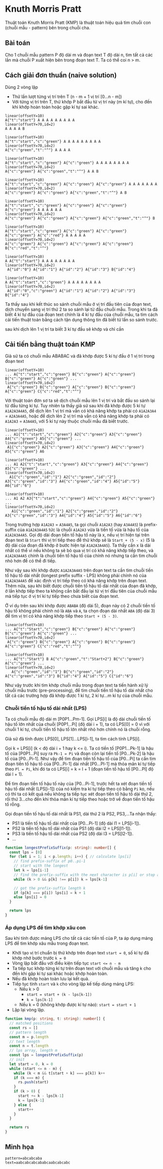 # Knuth Morris Pratt

Thuật toán Knuth Morris Pratt (KMP) là thuật toán hiệu quả tìm chuỗi con (chuỗi mẫu - pattern) bên trong chuỗi cha.

## Bài toán

Cho 1 chuỗi mẫu pattern P độ dài m và đoạn text T độ dài n, tìm tất cả các lần mà chuỗi P xuất hiện bên trong đoạn text T. Ta có thể coi n > m.

## Cách giải đơn thuần (naive solution)

Dùng 2 vòng lặp

- Thử lần lượt từng vị trí trên T (n - m + 1 vị trí [0...n - m])
- Với từng vị trí trên T, thử khớp P bắt đầu từ vị trí này (m kí tự), cho đến khi khớp hoàn toàn hoặc gặp kí tự sai khác.

```[visual](offsetX=10,shape=rect,autoId=1,size=34)
linear(offsetY=10)
A{"t":"start"} A A A A A A A A A
linear(offsetY=70,id=2)
A A A A B

linear(offsetY=10)
A{"t":"start","c":"green"} A A A A A A A A A
linear(offsetY=70,id=2)
A{"c":"green","t":"^"} A A A A

linear(offsetY=10)
A{"t":"start","c":"green"} A{"c":"green"} A A A A A A A A
linear(offsetY=70,id=2)
A{"c":"green"} A{"c":"green","t":"^"} A A B

linear(offsetY=10)
A{"t":"start","c":"green"} A{"c":"green"} A{"c":"green"} A A A A A A A
linear(offsetY=70,id=2)
A{"c":"green"} A{"c":"green"} A{"c":"green","t":"^"} A B

linear(offsetY=10)
A{"t":"start","c":"green"} A{"c":"green"} A{"c":"green"} A{"c":"green"} A A A A A A
linear(offsetY=70,id=2)
A{"c":"green"} A{"c":"green"} A{"c":"green"} A{"c":"green","t":"^"} B

linear(offsetY=10)
A{"t":"start","c":"green"} A{"c":"green"} A{"c":"green"} A{"c":"green"} A{"c":"red"} A A A A A
linear(offsetY=70,id=2)
A{"c":"green"} A{"c":"green"} A{"c":"green"} A{"c":"green"} B{"c":"red","t":"^"}

linear(offsetY=10)
A A{"t":"start"} A A A A A A A A
linear(offsetY=70,id=2)
 A{"id":"0"} A{"id":"1"} A{"id":"2"} A{"id":"3"} B{"id":"4"}

linear(offsetY=10)
A A{"t":"start","c":"green"} A A A A A A A A
linear(offsetY=70,id=2)
 A{"id":"0","c":"green"} A{"id":"1"} A{"id":"2"} A{"id":"3"} B{"id":"4"}
```

Ta thấy sau khi kết thúc so sánh chuỗi mẫu ở vị trí đầu tiên của đoạn text, dịch chuyển sang vị trí thứ 2 ta so sánh lại từ đầu chuỗi mẫu. Trong khi ta đã biết 4 kí tự đầu của đoạn text chính là 4 kí tự đầu của chuỗi mẫu, ta tìm cách cải tiến thuật toán bằng cách tận dụng thông tin đã biết từ lần so sánh trước.

sau khi dịch lên 1 vị trí ta biết 3 kí tự đầu sẽ khớp và chỉ cần 

## Cải tiến bằng thuật toán KMP

Giả sử ta có chuỗi mẫu ABABAC và đã khớp được 5 kí tự đầu ở 1 vị trí trong đoạn text

```[visual](offsetX=10,shape=rect,autoId=1,size=34)
linear(offsetY=10)
... A{"t":"start","c":"green"} B{"c":"green"} A{"c":"green"} B{"c":"green"} A{"c":"green"} ...
linear(offsetY=70,id=2)
 A{"c":"green"} B{"c":"green"} A{"c":"green"} B{"c":"green"} A{"c":"green"} C{"c":"red","t":"^"}
```

Với thuật toán đơn sơ ta sẽ dịch chuỗi mẫu lên 1 vị trí và bắt đầu so sánh lại từ đầu từng kí tự. Tuy nhiên ta thấy giả sử sau khi đã khớp được 5 kí tự `A1A2A3A4A5`, để dịch lên 1 vị trí mà vẫn có khả năng khớp ta phải có `A1A2A3A4` = `A2A3A4A5`, hoặc để dịch lên 2 vị trí mà vẫn có khả năng khớp ta phải có `A1A2A3` = `A3A4A5`, với 5 kí tự này thuộc chuỗi mẫu đã biết trước.

```[visual](offsetX=10,shape=rect,autoId=1,size=34)
linear(offsetY=10)
... A1{"t":"start","c":"green"} A2{"c":"green"} A3{"c":"green"} A4{"c":"green"} A5{"c":"green"} ...
linear(offsetY=70,id=2)
 A1{"c":"green"} A2{"c":"green"} A3{"c":"green"} A4{"c":"green"} A5{"c":"green"} A6

linear(offsetY=10)
... A1 A2{"t":"start","c":"green"} A3{"c":"green"} A4{"c":"green"} A5{"c":"green"} ...
linear(offsetY=70,id=2)
  A1{"c":"green","id":"1"} A2{"c":"green","id":"2"} A3{"c":"green","id":"3"} A4{"c":"green","id":"4"} A5{"id":"5"} A6{"id":"6"}

linear(offsetY=10)
... A1 A2 A3{"t":"start","c":"green"} A4{"c":"green"} A5{"c":"green"} ...
linear(offsetY=70,id=2)
   A1{"c":"green","id":"1"} A2{"c":"green","id":"2"} A3{"c":"green","id":"3"} A4{"id":"4"} A5{"id":"5"} A6{"id":"6"}
```

Trong trường hợp `A1A2A3` = `A3A4A5`, ta gọi chuỗi `A1A2A3` (hay `A3A4A5`) là prefix-suffix của `A1A2A3A4A5` tức là chuỗi `A1A2A3` vừa là tiền tố vừa là hậu tố của `A1A2A3A4A5`. Gọi độ dài đoạn tiền tố hậu tố này là x, nếu vị trí hiện tại trên đoạn text là `Start` thì vị trí tiếp theo để thử khớp sẽ là `Start + (5 - x)` (5 là độ dài của đoạn đã khớp ở bước hiện tại `A1A2A3A4A5`). Ta thấy cần x là dài nhất có thể vì nếu không ta sẽ bỏ qua vị trí có khả năng khớp tiếp theo, và `A1A2A3A4A5` chính là chuỗi tiền tố hậu tố của chính nó nhưng ta cần tìm chuỗi nhỏ hơn để có thể đi tiếp.

Như vậy sau khi khớp được `A1A2A3A4A5` trên đoạn text ta cần tìm chuỗi tiền tố hậu tố dài nhất (longest prefix suffix - LPS) không phải chính nó của `A1A2A3A4A5` để xác định vị trí tiếp theo có khả năng khớp trên đoạn text. Thêm nữa, sau khi biết được chuỗi tiền tố hậu tố dài nhất của đoạn đã khớp, ở lần khớp tiếp theo ta không cần bắt đầu lại từ vị trí đầu tiên của chuỗi mẫu mà tiếp tục ở vị trí kí tự tiếp theo chưa biết của đoạn text.

Ở ví dụ trên sau khi khớp được `ABABA` (độ dài 5), đoạn này có 2 chuỗi tiền tố hậu tố không phải chính nó là `ABA` và `A`, ta chọn đoạn dài nhất `ABA` (độ dài 3) để tìm vị trí có khả năng khớp tiếp theo `Start + (5 - 3)`.

```[visual](offsetX=10,shape=rect,autoId=1,size=34)
linear(offsetY=10)
... A{"t":"Start","c":"green"} B{"c":"green"} A{"c":"green"} B{"c":"green"} A{"c":"green"} ...
linear(offsetY=70,id=2)
 A{"c":"green"} B{"c":"green"} A{"c":"green"} B{"c":"green"} A{"c":"green"} C{"c":"red","t":"^"}

linear(offsetY=10)
... A{"t":"Start"} B A{"c":"green","t":"Start+2"} B{"c":"green"} A{"c":"green"} ...
linear(offsetY=70,id=2)
   A{"c":"green","id":"1"} B{"c":"green","id":"2"} A{"c":"green","id":"3"} B{"id":"4"} A{"id":"5"} C{"id":"6"}
```

Như vậy trước khi tìm khớp chuỗi mẫu trong đoạn text ta tiến hành xử lý chuỗi mẫu trước (pre-processing), để tìm chuỗi tiền tố hậu tố dài nhất cho tất cả các trường hợp đã khớp được 1 kí tự, 2 kí tự...m kí tự của chuỗi mẫu.

### Chuỗi tiền tố hậu tố dài nhất (LPS)

Ta có chuỗi mẫu độ dài m [P0P1...Pm-1]. Gọi LPS[i] là độ dài chuỗi tiền tố hậu tố lớn nhất của chuỗi [P0P1...Pi] (độ dài i + 1), ta có LPS[0] = 0 vì với chuỗi 1 kí tự, chuỗi tiền tố hậu tố lớn nhất nhỏ hơn chính nó là chuỗi rỗng.

Giả sử đã tính được LPS[0], LPS[1]...LPS[i-1], ta tìm cách tính LPS[i].

Gọi k = LPS[i] (k < độ dài i + 1 hay k <= i). Ta có tiền tố [P0P1...Pk-1] là hậu tố của [P0P1...Pi] suy ra `Pk-1 = Pi` và đoạn còn lại tiền tố [P0...Pk-2] là hậu tố của [P0...Pi-1]. Như vậy để tìm đoạn tiền tố hậu tố của [P0...Pi] ta cần tìm đoạn tiền tố hậu tố của [P0...Pi-1] dài nhất [P0...Pl-1] mà thỏa mãn kí tự tiếp theo `Pl = Pi`, khi đó ta có LPS[i] = k = l + 1 (đoạn tiền tố hậu tố [P0...Pl] độ dài l + 1).

Để tìm đoạn tiền tố hậu tố này của [P0...Pi-1], trước hết ta xét đoạn tiền tố hậu tố dài nhất (LPS[i-1]) của nó kiểm tra kí tự tiếp theo có bằng `Pi` ko, nếu có thì ta có kết quả nếu không ta tiếp tục xét đoạn tiền tố hậu tố dài thứ 2, rồi thứ 3...cho đến khi thỏa mãn kí tự tiếp theo hoặc trở về đoạn tiền tố hậu tố rỗng.

Gọi đoạn tiền tố hậu tố dài nhất là PS1, dài thứ 2 là PS2, PS3,...Ta nhận thấy:

- PS1 là tiền tố hậu tố dài nhất của [P0...Pi-1] (độ dài l1 = LPS[i-1]).
- PS2 là tiền tố hậu tố dài nhất của PS1 (độ dài l2 = LPS[l1-1]).
- PS3 là tiền tố hậu tố dài nhất của PS2 (độ dài l3 = LPS[l2-1]).
- ...

```ts
function longestPrefixSuffix(p: string): number[] {
  const lps = [0]
  for (let i = 1; i < p.length; i++) { // calculate lps[i]
    // find prefix-suffix of p0..pi-1
    // start with the longest
    let k = lps[i-1]
    // find the prefix-suffix with the next character is p[i] or stop at empty one
    while (k > 0 && p[k] !== p[i]) k = lps[k-1]

    // got the prefix-suffix length k
    if (p[k] === p[i]) lps[i] = k + 1
    else lps[i] = 0
  }

  return lps
}
```

### Áp dụng LPS để tìm khớp xâu con

Sau khi tính được mảng LPS cho tất cả các tiền tố của P, ta áp dụng mảng LPS để tìm khớp xâu mẫu trong đoạn text.

- Khởi tạo vị trí chuẩn bị thử khớp trên đoạn text `start = 0`, số kí tự đã khớp nhờ bước trước `k = 0`
- Vòng lặp bắt đầu với điều kiện tiếp tục `start <= n - m`
- Ta tiếp tục khớp từng kí tự trên đoạn text với chuỗi mẫu và tăng k cho đến khi gặp kí tự sai khác hoặc khớp hoàn toàn.
- Nếu đã khớp hoàn toàn lưu lại kết quả.
- Tiếp tục tính `start` và `k` cho vòng lặp kế tiếp dùng mảng LPS:
  - Nếu k > 0
    - `start = start + (k - lps[k-1])`
    - `k = lps[k-1]`
  - Nếu k = 0 (không khớp được kí tự nào): `start = start + 1`
- Lặp lại vòng lặp.

```ts
function kmp(p: string, t: string): number[] {
  // matched positions
  const rs = []
  // pattern length
  const m = p.length
  // text length
  const n = t.length
  // lps array, length m
  const lps = longestPrefixSuffix(p)
  // init
  let start = 0, k = 0
  while (start <= n - m) {
    while (k < m && t[start + k] === p[k]) k++
    if (k === m) {
      rs.push(start)
    }
    if (k > 0) {
      start += k - lps[k-1]
      k = lps[k-1]
    } else {
      start++
    }
  }

  return rs
}
```

## Minh họa

```[kmpvisual](size=30,height=250,shape=rect,offsetX=34,spacing=3)
pattern=abcabcaba
text=aabcabcabcababcaabcabcabc
```
